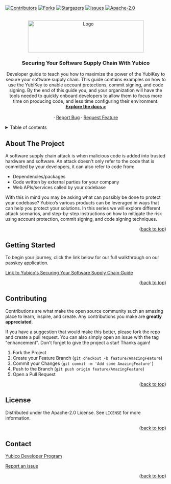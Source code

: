 <div id="top"></div>
<!--
*** Thanks for checking out the Best-README-Template. If you have a suggestion
*** that would make this better, please fork the repo and create a pull request
*** or simply open an issue with the tag "enhancement".
*** Don't forget to give the project a star!
*** Thanks again! Now go create something AMAZING! :D
-->

<!-- PROJECT SHIELDS -->
<!--
*** I'm using markdown "reference style" links for readability.
*** Reference links are enclosed in brackets [ ] instead of parentheses ( ).
*** See the bottom of this document for the declaration of the reference variables
*** for contributors-url, forks-url, etc. This is an optional, concise syntax you may use.
*** https://www.markdownguide.org/basic-syntax/#reference-style-links
-->

[![Contributors][contributors-shield]][contributors-url]
[![Forks][forks-shield]][forks-url]
[![Stargazers][stars-shield]][stars-url]
[![Issues][issues-shield]][issues-url]
[![Apache-2.0][license-shield]][license-url]

<!-- PROJECT LOGO -->
<br />
<div align="center">
  <a href="https://github.com/YubicoLabs/secure-software-supply-chain-guide">
    <img src="https://assets.brandfolder.com/q2tsde-8kenzk-4cg1pz/v/8222261/original/Yubico%20Logo%20Big%20(PNG).png" alt="Logo" width="363" height="100">
  </a>

<h3 align="center">Securing Your Software Supply Chain With Yubico</h3>

  <p align="center">
    Developer guide to teach you how to maximize the power of the YubiKey to secure your software supply chain. This guide contains examples on how to use the YubiKey to enable account protections, commit signing, and code signing. By the end of this guide you, and your organization will have the tools needed to quickly onboard developers to allow them to focus more time on producing code, and less time configuring their environment. 
    <br />
    <a href="https://github.com/YubicoLabs/passkey-relying-party-example/tree/master#about-the-project"><strong>Explore the docs »</strong></a>
    <br />
    <br />
    ·
    <a href="https://github.com/YubicoLabs/secure-software-supply-chain-guide">Report Bug</a>
    ·
    <a href="https://github.com/YubicoLabs/secure-software-supply-chain-guide">Request Feature</a>
  </p>
</div>

<!-- TABLE OF CONTENTS -->
<details>
  <summary>Table of contents</summary>
  <ol>
    <li>
      <a href="#about-the-project">About The project</a>
    </li>
    <li>
      <a href="#getting-started">Getting started</a>
    </li>
    <li><a href="#contributing">Contributing</a></li>
    <li><a href="#license">License</a></li>
    <li><a href="#contact">Contact</a></li>
  </ol>
</details>

<!-- ABOUT THE PROJECT -->

## About The Project

A software supply chain attack is when malicious code is added into trusted hardware and software. An attack doesn't only refer to the code that is committed by your developers, it can also refer to code from:

- Dependencies/packages
- Code written by external parties for your company
- Web APIs/services called by your codebase

With this in mind you may be asking what can possibly be done to protect your codebase? Yubico’s various products can be leveraged in ways that can help you protect your solutions. In this series we will explore different attack scenarios, and step-by-step instructions on how to mitigate the risk using account protection, commit signing, and code signing techniques.

<p align="right">(<a href="#top">back to top</a>)</p>

## Getting Started

To begin your journey, click the link below for our full walkthrough on our passkey application.

[Link to Yubico's Securing Your Software Supply Chain Guide](https://yubicolabs.github.io/secure-software-supply-chain-guide/)

<p align="right">(<a href="#top">back to top</a>)</p>

## Contributing

Contributions are what make the open source community such an amazing place to learn, inspire, and create. Any contributions you make are **greatly appreciated**.

If you have a suggestion that would make this better, please fork the repo and create a pull request. You can also simply open an issue with the tag "enhancement".
Don't forget to give the project a star! Thanks again!

1. Fork the Project
2. Create your Feature Branch (`git checkout -b feature/AmazingFeature`)
3. Commit your Changes (`git commit -m 'Add some AmazingFeature'`)
4. Push to the Branch (`git push origin feature/AmazingFeature`)
5. Open a Pull Request

<p align="right">(<a href="#top">back to top</a>)</p>

<!-- LICENSE -->

## License

Distributed under the Apache-2.0 License. See `LICENSE` for more information.

<p align="right">(<a href="#top">back to top</a>)</p>

<!-- CONTACT -->

## Contact

[Yubico Developer Program](https://developers.yubico.com/)

[Report an issue](https://github.com/YubicoLabs/secure-software-supply-chain-guide/issues)

<p align="right">(<a href="#top">back to top</a>)</p>

<!-- MARKDOWN LINKS & IMAGES -->
<!-- https://www.markdownguide.org/basic-syntax/#reference-style-links -->

[contributors-shield]: https://img.shields.io/github/contributors/YubicoLabs/secure-software-supply-chain-guide.svg?style=for-the-badge
[contributors-url]: https://github.com/YubicoLabs/secure-software-supply-chain-guide/graphs/contributors
[forks-shield]: https://img.shields.io/github/forks/YubicoLabs/secure-software-supply-chain-guide.svg?style=for-the-badge
[forks-url]: https://github.com/YubicoLabs/secure-software-supply-chain-guide/network/members
[stars-shield]: https://img.shields.io/github/stars/YubicoLabs/secure-software-supply-chain-guide.svg?style=for-the-badge
[stars-url]: https://github.com/YubicoLabs/passkey-relying-party-example/stargazers
[issues-shield]: https://img.shields.io/github/issues/YubicoLabs/secure-software-supply-chain-guide.svg?style=for-the-badge
[issues-url]: https://github.com/YubicoLabs/passkey-relying-party-example/issues
[license-shield]: https://img.shields.io/github/license/YubicoLabs/secure-software-supply-chain-guide.svg?style=for-the-badge
[license-url]: https://github.com/YubicoLabs/secure-software-supply-chain-guide/blob/master/LICENSE
